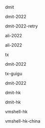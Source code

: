 dmit

dmit-2022

dmit-2022-retry


ali-2022

ali-2022

tx

dmit-2022

tx-guigu

dmit-2022

dmit-hk


dmit-hk



vmshell-hk




vmshell-hk-china
